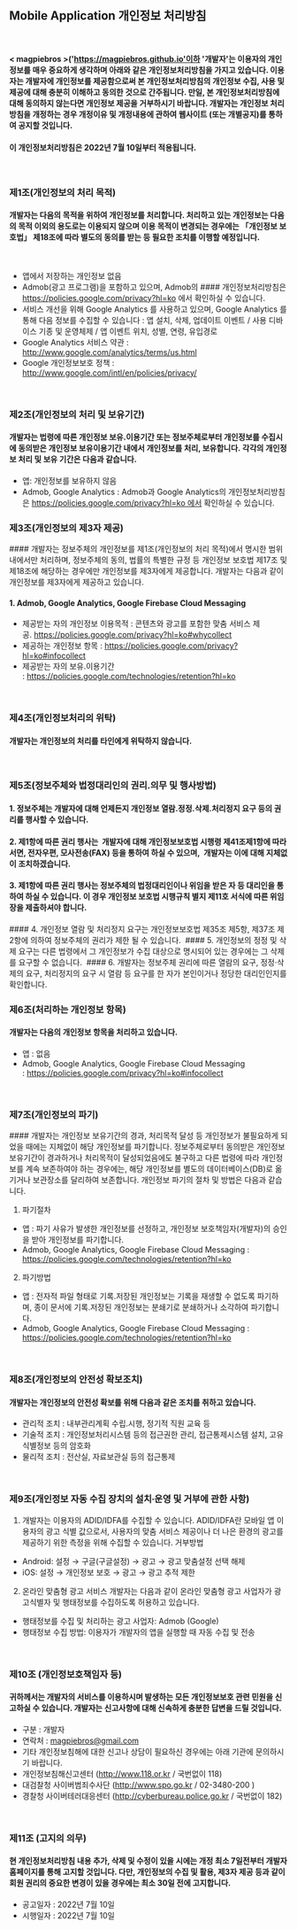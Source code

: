 ## Mobile Application 개인정보 처리방침
<br>

#### < magpiebros >('https://magpiebros.github.io'이하 '개발자'는 이용자의 개인정보를 매우 중요하게 생각하며 아래와 같은 개인정보처리방침을 가지고 있습니다. 이용자는 개발자에 개인정보를 제공함으로써 본 개인정보처리방침의 개인정보 수집, 사용 및 제공에 대해 충분히 이해하고 동의한 것으로 간주됩니다. 만일, 본 개인정보처리방침에 대해 동의하지 않는다면 개인정보 제공을 거부하시기 바랍니다. 개발자는 개인정보 처리방침을 개정하는 경우 개정이유 및 개정내용에 관하여 웹사이트 (또는 개별공지)를 통하여 공지할 것입니다.
#### 이 개인정보처리방침은 2022년 7월 10일부터 적용됩니다.  
<br>  

### 제1조(개인정보의 처리 목적)
#### 개발자는 다음의 목적을 위하여 개인정보를 처리합니다. 처리하고 있는 개인정보는 다음의 목적 이외의 용도로는 이용되지 않으며 이용 목적이 변경되는 경우에는 「개인정보 보호법」 제18조에 따라 별도의 동의를 받는 등 필요한 조치를 이행할 예정입니다.
<br>

* 앱에서 저장하는 개인정보 없음
* Admob(광고 프로그램)을 포함하고 있으며, Admob의 #### 개인정보처리방침은 https://policies.google.com/privacy?hl=ko 에서 확인하실 수 있습니다.
* 서비스 개선을 위해 Google Analytics 를 사용하고 있으며, Google Analytics 를 통해 다음 정보를 수집할 수 있습니다 : 앱 설치, 삭제, 업데이트 이벤트 / 사용 디바이스 기종 및 운영체제 / 앱 이벤트 위치, 성별, 연령, 유입경로
* Google Analytics 서비스 약관 : http://www.google.com/analytics/terms/us.html
* Google 개인정보보호 정책 : http://www.google.com/intl/en/policies/privacy/
<br>

### 제2조(개인정보의 처리 및 보유기간) 
#### 개발자는 법령에 따른 개인정보 보유․이용기간 또는 정보주체로부터 개인정보를 수집시에 동의받은 개인정보 보유이용기간 내에서 개인정보를 처리, 보유합니다. 각각의 개인정보 처리 및 보유 기간은 다음과 같습니다. 
* 앱: 개인정보를 보유하지 않음
* Admob, Google Analytics : Admob과 Google Analytics의 개인정보처리방침은 https://policies.google.com/privacy?hl=ko 에서 확인하실 수 있습니다.

### 제3조(개인정보의 제3자 제공) 
#### 개발자는 정보주체의 개인정보를 제1조(개인정보의 처리 목적)에서 명시한 범위 내에서만 처리하며, 정보주체의 동의, 법률의 특별한 규정 등 개인정보 보호법 제17조 및 제18조에 해당하는 경우에만 개인정보를 제3자에게 제공합니다. 개발자는 다음과 같이 개인정보를 제3자에게 제공하고 있습니다.

#### 1. Admob, Google Analytics, Google Firebase Cloud Messaging
* 제공받는 자의 개인정보 이용목적 : 콘텐츠와 광고를 포함한 맞춤 서비스 제공. https://policies.google.com/privacy?hl=ko#whycollect
* 제공하는 개인정보 항목 : https://policies.google.com/privacy?hl=ko#infocollect
* 제공받는 자의 보유․이용기간 : https://policies.google.com/technologies/retention?hl=ko  
<br>

### 제4조(개인정보처리의 위탁)
#### 개발자는 개인정보의 처리를 타인에게 위탁하지 않습니다.
<br>

### 제5조(정보주체와 법정대리인의 권리․의무 및 행사방법) 
#### 1. 정보주체는 개발자에 대해 언제든지 개인정보 열람․정정․삭제․처리정지 요구 등의 권리를 행사할 수 있습니다.
#### 2. 제1항에 따른 권리 행사는  개발자에 대해 개인정보보호법 시행령 제41조제1항에 따라 서면, 전자우편, 모사전송(FAX) 등을 통하여 하실 수 있으며,  개발자는 이에 대해 지체없이 조치하겠습니다. 
#### 3. 제1항에 따른 권리 행사는 정보주체의 법정대리인이나 위임을 받은 자 등 대리인을 통하여 하실 수 있습니다. 이 경우 개인정보 보호법 시행규칙 별지 제11호 서식에 따른 위임장을 제출하셔야 합니다. 
#### 4. 개인정보 열람 및 처리정지 요구는 개인정보보호법 제35조 제5항, 제37조 제2항에 의하여 정보주체의 권리가 제한 될 수 있습니다. 
#### 5. 개인정보의 정정 및 삭제 요구는 다른 법령에서 그 개인정보가 수집 대상으로 명시되어 있는 경우에는 그 삭제를 요구할 수 없습니다. 
#### 6. 개발자는 정보주체 권리에 따른 열람의 요구, 정정·삭제의 요구, 처리정지의 요구 시 열람 등 요구를 한 자가 본인이거나 정당한 대리인인지를 확인합니다. 
<br>

### 제6조(처리하는 개인정보 항목)
#### 개발자는 다음의 개인정보 항목을 처리하고 있습니다. 
* 앱 : 없음
* Admob, Google Analytics, Google Firebase Cloud Messaging : https://policies.google.com/privacy?hl=ko#infocollect
<br>

### 제7조(개인정보의 파기) 
#### 개발자는 개인정보 보유기간의 경과, 처리목적 달성 등 개인정보가 불필요하게 되었을 때에는 지체없이 해당 개인정보를 파기합니다. 정보주체로부터 동의받은 개인정보 보유기간이 경과하거나 처리목적이 달성되었음에도 불구하고 다른 법령에 따라 개인정보를 계속 보존하여야 하는 경우에는, 해당 개인정보를 별도의 데이터베이스(DB)로 옮기거나 보관장소를 달리하여 보존합니다. 개인정보 파기의 절차 및 방법은 다음과 같습니다. 
1. 파기절차
* 앱 : 파기 사유가 발생한 개인정보를 선정하고, 개인정보 보호책임자(개발자)의 승인을 받아 개인정보를 파기합니다. 
* Admob, Google Analytics, Google Firebase Cloud Messaging : https://policies.google.com/technologies/retention?hl=ko
2. 파기방법
* 앱 : 전자적 파일 형태로 기록․저장된 개인정보는 기록을 재생할 수 없도록 파기하며, 종이 문서에 기록․저장된 개인정보는 분쇄기로 분쇄하거나 소각하여 파기합니다. 
* Admob, Google Analytics, Google Firebase Cloud Messaging : https://policies.google.com/technologies/retention?hl=ko
<br>

### 제8조(개인정보의 안전성 확보조치)
#### 개발자는 개인정보의 안전성 확보를 위해 다음과 같은 조치를 취하고 있습니다. 
* 관리적 조치 : 내부관리계획 수립․시행, 정기적 직원 교육 등 
* 기술적 조치 : 개인정보처리시스템 등의 접근권한 관리, 접근통제시스템 설치, 고유식별정보 등의 암호화
* 물리적 조치 : 전산실, 자료보관실 등의 접근통제 
<br>

### 제9조(개인정보 자동 수집 장치의 설치∙운영 및 거부에 관한 사항)     
1. 개발자는 이용자의 ADID/IDFA를 수집할 수 있습니다. ADID/IDFA란 모바일 앱 이용자의 광고 식별 값으로서, 사용자의 맞춤 서비스 제공이나 더 나은 환경의 광고를 제공하기 위한 측정을 위해 수집할 수 있습니다.
거부방법
* Android: 설정 → 구글(구글설정) → 광고 → 광고 맞춤설정 선택 해제
* iOS: 설정 → 개인정보 보호 → 광고 → 광고 추적 제한
2. 온라인 맞춤형 광고 서비스
개발자는 다음과 같이 온라인 맞춤형 광고 사업자가 광고식별자 및 행태정보를 수집하도록 허용하고 있습니다.
* 행태정보를 수집 및 처리하는 광고 사업자: Admob (Google)
* 행태정보 수집 방법: 이용자가 개발자의 앱을 실행할 때 자동 수집 및 전송
<br>

### 제10조 (개인정보호책임자 등)
#### 귀하께서는 개발자의 서비스를 이용하시며 발생하는 모든 개인정보보호 관련 민원을 신고하실 수 있습니다. 개발자는 신고사항에 대해 신속하게 충분한 답변을 드릴 것입니다.
* 구분 : 개발자
* 연락처 : magpiebros@gmail.com
* 기타 개인정보침해에 대한 신고나 상담이 필요하신 경우에는 아래 기관에 문의하시기 바랍니다.
* 개인정보침해신고센터 (http://www.118.or.kr / 국번없이 118)
* 대검찰청 사이버범죄수사단 (http://www.spo.go.kr / 02-3480-200 )
* 경찰청 사이버테러대응센터 (http://cyberbureau.police.go.kr / 국번없이 182)
<br>

### 제11조 (고지의 의무)
#### 현 개인정보처리방침 내용 추가, 삭제 및 수정이 있을 시에는 개정 최소 7일전부터 개발자 홈페이지를 통해 고지할 것입니다. 다만, 개인정보의 수집 및 활용, 제3자 제공 등과 같이 회원 권리의 중요한 변경이 있을 경우에는 최소 30일 전에 고지합니다.
* 공고일자 : 2022년 7월 10일
* 시행일자 : 2022년 7월 10일